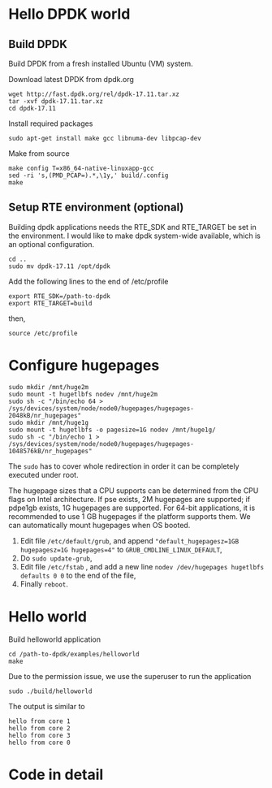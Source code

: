 # Hello DPDK world
## Build DPDK
Build DPDK from a fresh installed Ubuntu (VM) system.

Download latest DPDK from dpdk.org
```shell
wget http://fast.dpdk.org/rel/dpdk-17.11.tar.xz
tar -xvf dpdk-17.11.tar.xz
cd dpdk-17.11
```
Install required packages
```shell
sudo apt-get install make gcc libnuma-dev libpcap-dev
```
Make from source
```shell
make config T=x86_64-native-linuxapp-gcc
sed -ri 's,(PMD_PCAP=).*,\1y,' build/.config
make
```
## Setup RTE environment (optional)
Building dpdk applications needs the RTE_SDK and RTE_TARGET be set in the environment.
I would like to make dpdk system-wide available, which is an optional configuration.
```shell
cd ..
sudo mv dpdk-17.11 /opt/dpdk
```
Add the following lines to the end of /etc/profile
```shell
export RTE_SDK=/path-to-dpdk
export RTE_TARGET=build
```
then,
```shell
source /etc/profile
```

# Configure hugepages
```shell
sudo mkdir /mnt/huge2m
sudo mount -t hugetlbfs nodev /mnt/huge2m
sudo sh -c "/bin/echo 64 > /sys/devices/system/node/node0/hugepages/hugepages-2048kB/nr_hugepages"                                                                              
sudo mkdir /mnt/huge1g
sudo mount -t hugetlbfs -o pagesize=1G nodev /mnt/huge1g/
sudo sh -c "/bin/echo 1 > /sys/devices/system/node/node0/hugepages/hugepages-1048576kB/nr_hugepages"
```

The `sudo` has to cover whole redirection in order it can be completely executed under root.

The hugepage sizes that a CPU supports can be determined from the CPU flags on Intel architecture. If pse exists, 2M hugepages are supported; if pdpe1gb exists, 1G hugepages are supported.
For 64-bit applications, it is recommended to use 1 GB hugepages if the platform supports them.
We can automatically mount hugepages when OS booted.
1. Edit file `/etc/default/grub`, and append `"default_hugepagesz=1GB hugepagesz=1G hugepages=4"` to `GRUB_CMDLINE_LINUX_DEFAULT`,
1. Do `sudo update-grub`,
1. Edit file `/etc/fstab` , and add a new line `nodev /dev/hugepages hugetlbfs defaults 0 0` to the end of the file,
1. Finally `reboot`.

# Hello world
Build helloworld application
```shell
cd /path-to-dpdk/examples/helloworld
make
```
Due to the permission issue, we use the superuser to run the application
```shell
sudo ./build/helloworld
```
The output is similar to
```
hello from core 1
hello from core 2
hello from core 3
hello from core 0
```

# Code in detail
